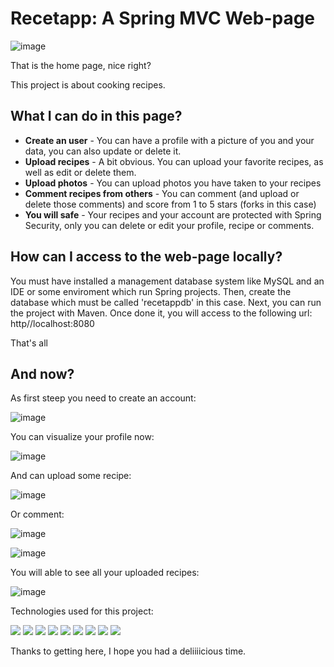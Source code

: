 # Recetapp: A Spring MVC Web-page

![image](https://user-images.githubusercontent.com/87986166/190037715-5ec10f36-4cca-4bb7-bc2e-9e884e311dca.png)

That is the home page, nice right?

This project is about cooking recipes.

## What I can do in this page?

- **Create an user** - You can have a profile with a picture of you and your data, you can also update or delete it.
- **Upload recipes** - A bit obvious. You can upload your favorite recipes, as well as edit or delete them.
- **Upload photos** - You can upload photos you have taken to your recipes
- **Comment recipes from others** - You can comment (and upload or delete those comments) and score from 1 to 5 stars (forks in this case)
- **You will safe** - Your recipes and your account are protected with Spring Security, only you can delete or edit your profile, recipe or comments.

## How can I access to the web-page locally?

You must have installed a management database system like MySQL and an IDE or some enviroment which run Spring projects.
Then, create the database which must be called 'recetappdb' in this case.
Next, you can run the project with Maven.
Once done it, you will access to the following url: http//localhost:8080 

That's all

## And now?

As first steep you need to create an account:

![image](https://user-images.githubusercontent.com/87986166/190044615-269242c6-73c4-4c7a-bc64-fa9c7b891bdb.png)

You can visualize your profile now:

![image](https://user-images.githubusercontent.com/87986166/190046497-1193cea6-660a-4c2a-80ed-d0b006b35b46.png)

And can upload some recipe:

![image](https://user-images.githubusercontent.com/87986166/190046641-c5a10951-2c69-431c-827d-34045156a9ee.png)

Or comment:

![image](https://user-images.githubusercontent.com/87986166/190046718-98782e0c-d108-4599-8383-ca7503041a7f.png)

![image](https://user-images.githubusercontent.com/87986166/190046773-59a508c8-1e2c-40fb-a7c8-797af9d595d7.png)

You will able to see all your uploaded recipes:

![image](https://user-images.githubusercontent.com/87986166/190047374-15656e2b-d7dc-4673-a1b0-d0a7363cf2cf.png)


Technologies used for this project: 

![](https://img.shields.io/badge/Java-ED8B00?style=for-the-badge&logo=java&logoColor=white) ![](https://img.shields.io/badge/MySQL-005C84?style=for-the-badge&logo=mysql&logoColor=white) ![](https://img.shields.io/badge/Spring-6DB33F?style=for-the-badge&logo=spring&logoColor=white)
![](https://img.shields.io/badge/SpringSecurity-6DB33F?style=for-the-badge&logo=springsecurity&logoColor=white) ![](https://img.shields.io/badge/Hibernate-59666C?style=for-the-badge&logo=Hibernate&logoColor=white) ![](https://img.shields.io/badge/Thymeleaf-6DB33F?style=for-the-badge&logo=thymeleaf&logoColor=white)
![](https://img.shields.io/badge/GIT-E44C30?style=for-the-badge&logo=git&logoColor=white) ![](https://img.shields.io/badge/GitHub-100000?style=for-the-badge&logo=github&logoColor=white) ![](https://img.shields.io/badge/Spring-MVC-59666C?style=for-the-badge&logo=spring&logoColor=white)

Thanks to getting here, I hope you had a deliiiicious time. 
